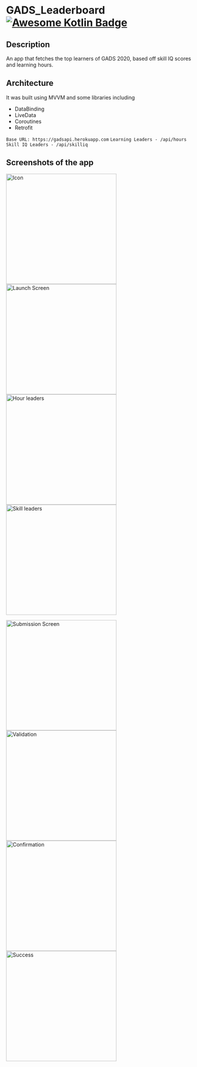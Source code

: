 # GADS_Leaderboard [![Awesome Kotlin Badge](https://kotlin.link/awesome-kotlin.svg)](https://github.com/KotlinBy/awesome-kotlin) 
## Description
An app that fetches the top learners of GADS 2020, based off skill IQ scores and learning hours.

## Architecture
It was built using MVVM and some libraries including
- DataBinding
- LiveData
- Coroutines
- Retrofit

```Base URL: https://gadsapi.herokuapp.com```
```Learning Leaders - /api/hours```
```Skill IQ Leaders - /api/skilliq```

## Screenshots of the app
<img src="https://github.com/dev-juri/GADS_Leaderboard/blob/master/screenshots/launcher_icon.png" alt="Icon" height="300px"/> <img src="https://github.com/dev-juri/GADS_Leaderboard/blob/master/screenshots/splash_screen.png" alt="Launch Screen" height="300px"/> <img src="https://github.com/dev-juri/GADS_Leaderboard/blob/master/screenshots/leaders_time.png" alt="Hour leaders" height="300px"/> <img src="https://github.com/dev-juri/GADS_Leaderboard/blob/master/screenshots/leaders_skill.png" alt="Skill leaders" height="300px"/><br/>

<img src="https://github.com/dev-juri/GADS_Leaderboard/blob/master/screenshots/submission_activity.png" alt="Submission Screen" height="300px"/> <img src="https://github.com/dev-juri/GADS_Leaderboard/blob/master/screenshots/validation.png" alt="Validation" height="300px"/> <img src="https://github.com/dev-juri/GADS_Leaderboard/blob/master/screenshots/confirmation_dialog.png" alt="Confirmation" height="300px"/> <img src="https://github.com/dev-juri/GADS_Leaderboard/blob/master/screenshots/success_dialog.png" alt="Success" height="300px"/>




